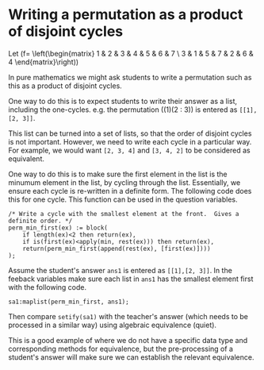 # Writing a permutation as a product of disjoint cycles

Let \(f= \left(\begin{matrix} 1 & 2 & 3 & 4 & 5 & 6 & 7 \\ 3 & 1 & 5 & 7 & 2 & 6 & 4 \end{matrix}\right)\)
 
In pure mathematics we might ask students to write a permutation such as this as a product of disjoint cycles.

One way to do this is to expect students to write their answer as a list, including the one-cycles. e.g. the permutation \((1)(2 \: 3)\) is entered as `[[1],[2, 3]]`.

This list can be turned into a set of lists, so that the order of disjoint cycles is not important.  However, we need to write each cycle in a particular way.  For example, we would want `[2, 3, 4]` and `[3, 4, 2]` to be considered as equivalent.

One way to do this is to make sure the first element in the list is the minumum element in the list, by cycling through the list.  Essentially, we ensure each cycle is re-written in a definite form.  The following code does this for one cycle.  This function can be used in the question variables.

    /* Write a cycle with the smallest element at the front.  Gives a definite order. */
    perm_min_first(ex) := block(
        if length(ex)<2 then return(ex),
        if is(first(ex)<apply(min, rest(ex))) then return(ex),
        return(perm_min_first(append(rest(ex), [first(ex)])))
    );

Assume the student's answer `ans1` is entered as `[[1],[2, 3]]`.  In the feeback variables make sure each list in `ans1` has the smallest element first with the following code.

    sa1:maplist(perm_min_first, ans1);

Then compare `setify(sa1)` with the teacher's answer (which needs to be processed in a similar way) using algebraic equivalence (quiet).

This is a good example of where we do not have a specific data type and corresponding methods for equivalence, but the pre-processing of a student's answer will make sure we can establish the relevant equivalence.